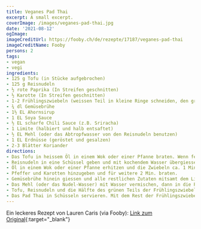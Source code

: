 ```yaml
---
title: Veganes Pad Thai
excerpt: A small excerpt.
coverImage: /images/veganes-pad-thai.jpg
date: '2021-08-12'
ogImage:
imageCreditUrl: https://fooby.ch/de/rezepte/17187/veganes-pad-thai
imageCreditName: Fooby
persons: 2
tags:
- vegan
- vegi
ingredients:
- 125 g Tofu (in Stücke aufgebrochen)
- 125 g Reisnudeln
- ½ rote Paprika (In Streifen geschnitten)
- ½ Karotte (In Streifen geschnitten)
- 1-2 Frühlingszwiebeln (weissen Teil in kleine Ringe schneiden, den grünen Teil aufbewahren)
- ¾ dl Gemüsebrühe
- 1½ EL Ahornsirup
- 1 EL Soya Sauce
- ½ EL scharfe Chili Sauce (z.B. Sriracha)
- 1 Limite (halbiert und halb entsaftet)
- ½ EL Mehl (oder das Abtropfwasser von den Reisnudeln benutzen)
- 1 EL Erdnüsse (geröstet und gesalzen)
- 2-3 Blätter Koriander
directions:
- Das Tofu in heissem Öl in einem Wok oder einer Pfanne braten. Wenn fertig in einer Schüssel zur Seite stellen.
- Reisnudeln in eine Schüssel geben und mit kochendem Wasser übergiessen. Abdecken und für 10 Min. ziehen lassen. Danach etwas von dem Nudel-Wasser für die Sauce aufbewahren, falls kein Mehl genutzt wird.
- Öl in einem Wok oder einer Pfanne erhitzen und die Zwiebeln ca. 1 Min. lang anbraten.
- Pfeffer und Karotten hinzugeben und für weitere 2 Min. braten.
- Gemüsebrühe hinein giessen und alle restlichen Zutaten mitsamt dem Limettensaft zum kochen bringen.
- Das Mehl (oder das Nudel-Wasser) mit Wasser vermischen, dann in die Pfanne hinzugeben. Alles zum kochen bringen und dann für ein paar Minuten köcheln lassen.
- Tofu, Reisnudeln und die Hälfte des grünen Teils der Frühlingszwiebel hinzufügen.
- Das Pad Thai in Schüsseln servieren. Mit dem Rest der Frühlingszwiebel, den Limettenschnitzen, Erdnüssen und Koriander garnieren.
---
```

Ein leckeres Rezept von Lauren Caris (via Fooby): [Link zum Original](https://fooby.ch/de/rezepte/17187/veganes-pad-thai){:target="_blank"}